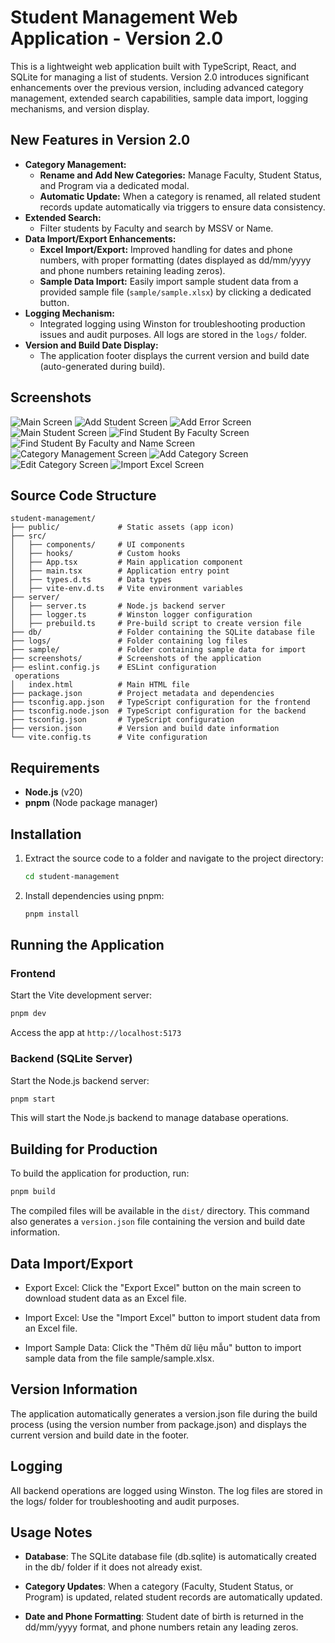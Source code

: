 # Student Management Web Application - Version 2.0

This is a lightweight web application built with TypeScript, React, and SQLite for managing a list of students. Version 2.0 introduces significant enhancements over the previous version, including advanced category management, extended search capabilities, sample data import, logging mechanisms, and version display.

## New Features in Version 2.0

- **Category Management:**
  - **Rename and Add New Categories:** Manage Faculty, Student Status, and Program via a dedicated modal.
  - **Automatic Update:** When a category is renamed, all related student records update automatically via triggers to ensure data consistency.
- **Extended Search:**
  - Filter students by Faculty and search by MSSV or Name.
- **Data Import/Export Enhancements:**
  - **Excel Import/Export:** Improved handling for dates and phone numbers, with proper formatting (dates displayed as dd/mm/yyyy and phone numbers retaining leading zeros).
  - **Sample Data Import:** Easily import sample student data from a provided sample file (`sample/sample.xlsx`) by clicking a dedicated button.
- **Logging Mechanism:**
  - Integrated logging using Winston for troubleshooting production issues and audit purposes. All logs are stored in the `logs/` folder.
- **Version and Build Date Display:**
  - The application footer displays the current version and build date (auto-generated during build).

## Screenshots

![Main Screen](./screenshots/main-screen.png)
![Add Student Screen](./screenshots/add-student-screen.png)
![Add Error Screen](./screenshots/add-error-screen.png)
![Main Student Screen](./screenshots/main-student-screen.png)
![Find Student By Faculty Screen](./screenshots/find-by-faculty-screen.png)
![Find Student By Faculty and Name Screen](./screenshots/find-by-fandn-screen.png)
![Category Management Screen](./screenshots/category-management-screen.png)
![Add Category Screen](./screenshots/add-category-screen.png)
![Edit Category Screen](./screenshots/edit-category-screen.png)
![Import Excel Screen](./screenshots/import-excel-screen.png)

## Source Code Structure

```plaintext
student-management/
├── public/             # Static assets (app icon)
├── src/
│   ├── components/     # UI components
│   ├── hooks/          # Custom hooks
│   ├── App.tsx         # Main application component
│   ├── main.tsx        # Application entry point
│   ├── types.d.ts      # Data types
│   ├── vite-env.d.ts   # Vite environment variables
├── server/
│   ├── server.ts       # Node.js backend server
│   ├── logger.ts       # Winston logger configuration
│   ├── prebuild.ts     # Pre-build script to create version file
├── db/                 # Folder containing the SQLite database file
├── logs/               # Folder containing log files
├── sample/             # Folder containing sample data for import
├── screenshots/        # Screenshots of the application
├── eslint.config.js    # ESLint configuration
 operations
│   index.html          # Main HTML file
├── package.json        # Project metadata and dependencies
├── tsconfig.app.json   # TypeScript configuration for the frontend
├── tsconfig.node.json  # TypeScript configuration for the backend
├── tsconfig.json       # TypeScript configuration
├── version.json        # Version and build date information
└── vite.config.ts      # Vite configuration
```

## Requirements

- **Node.js** (v20)
- **pnpm** (Node package manager)

## Installation

1. Extract the source code to a folder and navigate to the project directory:
   ```bash
   cd student-management
   ```
2. Install dependencies using pnpm:
   ```bash
   pnpm install
   ```

## Running the Application

### Frontend

Start the Vite development server:

```bash
pnpm dev
```

Access the app at `http://localhost:5173`

### Backend (SQLite Server)

Start the Node.js backend server:

```bash
pnpm start
```

This will start the Node.js backend to manage database operations.

## Building for Production

To build the application for production, run:

```bash
pnpm build
```

The compiled files will be available in the `dist/` directory. This command also generates a `version.json` file containing the version and build date information.

## Data Import/Export

- Export Excel: Click the "Export Excel" button on the main screen to download student data as an Excel file.

- Import Excel: Use the "Import Excel" button to import student data from an Excel file.

- Import Sample Data: Click the "Thêm dữ liệu mẫu" button to import sample data from the file sample/sample.xlsx.

## Version Information

The application automatically generates a version.json file during the build process (using the version number from package.json) and displays the current version and build date in the footer.

## Logging

All backend operations are logged using Winston. The log files are stored in the logs/ folder for troubleshooting and audit purposes.

## Usage Notes

- **Database**:
  The SQLite database file (db.sqlite) is automatically created in the db/ folder if it does not already exist.

- **Category Updates**:
  When a category (Faculty, Student Status, or Program) is updated, related student records are automatically updated.

- **Date and Phone Formatting**:
  Student date of birth is returned in the dd/mm/yyyy format, and phone numbers retain any leading zeros.
